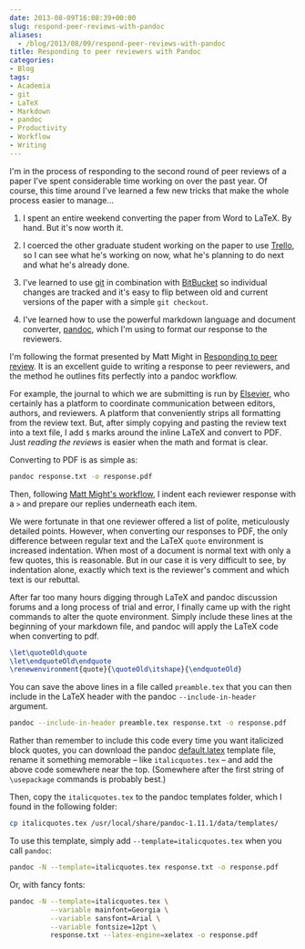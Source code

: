 ```yaml
---
date: 2013-08-09T16:08:39+00:00
slug: respond-peer-reviews-with-pandoc
aliases:
  - /blog/2013/08/09/respond-peer-reviews-with-pandoc
title: Responding to peer reviewers with Pandoc
categories:
- Blog
tags:
- Academia
- git
- LaTeX
- Markdown
- pandoc
- Productivity
- Workflow
- Writing
---
```


I'm in the process of responding to the second round of peer reviews of a paper I've spent considerable time working on over the past year. Of course, this time around I've learned a few new tricks that make the whole process easier to manage... 

1. I spent an entire weekend converting the paper from Word to LaTeX. By hand. But it's now worth it.

2. I coerced the other graduate student working on the paper to use [Trello](http://trello.com), so I can see what he's working on now, what he's planning to do next and what he's already done.

3. I've learned to use [git](http://git-scm.com/) in combination with [BitBucket](http://bitbucket.org) so individual changes are tracked and it's easy to flip between old and current versions of the paper with a simple `git checkout`.

4. I've learned how to use the powerful markdown language and document converter, [pandoc](http://johnmacfarlane.net/pandoc/), which I'm using to format our response to the reviewers.

I'm following the format presented by Matt Might in [Responding to peer review](http://matt.might.net/articles/peer-review-rebuttals/). It is an excellent guide to writing a response to peer reviewers, and the method he outlines fits perfectly into a pandoc workflow.

For example, the journal to which we are submitting is run by [Elsevier](http://www.elsevier.com/), who certainly has a platform to coordinate communication between editors, authors, and reviewers. A platform that conveniently strips all formatting from the review text. But, after simply copying and pasting the review text into a text file, I add `$` marks around the inline LaTeX and convert to PDF. Just _reading the reviews_ is easier when the math and format is clear.

Converting to PDF is as simple as:

```bash
pandoc response.txt -o response.pdf
```

Then, following [Matt Might's workflow](http://matt.might.net/articles/peer-review-rebuttals/), I indent each reviewer response with a `>` and prepare our replies underneath each item.

We were fortunate in that one reviewer offered a list of polite, meticulously detailed points. However, when converting our responses to PDF, the only difference between regular text and the LaTeX `quote` environment is increased indentation. When most of a document is normal text with only a few quotes, this is reasonable. But in our case it is very difficult to see, by indentation alone, exactly which text is the reviewer's comment and which text is our rebuttal.

After far too many hours digging through LaTeX and pandoc discussion forums and a long process of trial and error, I finally came up with the right commands to alter the quote environment. Simply include these lines at the beginning of your markdown file, and pandoc will apply the LaTeX code when converting to pdf.

    
```latex 
\let\quoteOld\quote
\let\endquoteOld\endquote
\renewenvironment{quote}{\quoteOld\itshape}{\endquoteOld}
```

You can save the above lines in a file called `preamble.tex` that you can then include in the LaTeX header with the pandoc `--include-in-header` argument.

```bash
pandoc --include-in-header preamble.tex response.txt -o response.pdf
```

Rather than remember to include this code every time you want italicized block quotes, you can download the pandoc [default.latex](https://github.com/jgm/pandoc-templates/blob/master/default.latex) template file, rename it something memorable – like `italicquotes.tex` – and add the above code somewhere near the top. (Somewhere after the first string of `\usepackage` commands is probably best.)

Then, copy the `italicquotes.tex` to the pandoc templates folder, which I found in the following folder:

```bash
cp italicquotes.tex /usr/local/share/pandoc-1.11.1/data/templates/
```

To use this template, simply add `--template=italicquotes.tex` when you call `pandoc`:

```bash
pandoc -N --template=italicquotes.tex response.txt -o response.pdf
```

Or, with fancy fonts:

```bash
pandoc -N --template=italicquotes.tex \
          --variable mainfont=Georgia \
          --variable sansfont=Arial \
          --variable fontsize=12pt \
          response.txt --latex-engine=xelatex -o response.pdf
```
